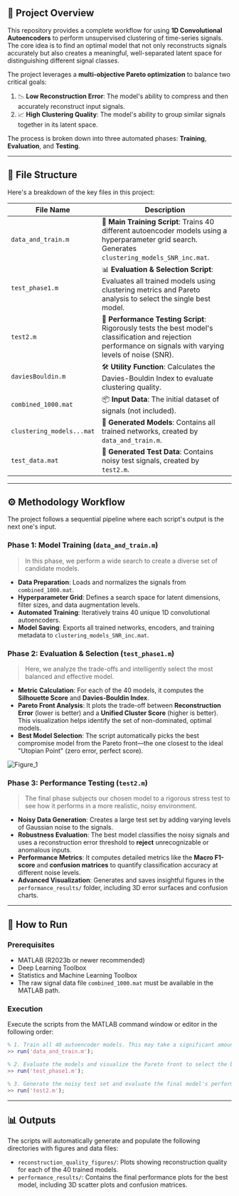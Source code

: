 ## 🚀 Project Overview

This repository provides a complete workflow for using **1D Convolutional Autoencoders** to perform unsupervised clustering of time-series signals. The core idea is to find an optimal model that not only reconstructs signals accurately but also creates a meaningful, well-separated latent space for distinguishing different signal classes.

The project leverages a **multi-objective Pareto optimization** to balance two critical goals:

1.  📉 **Low Reconstruction Error**: The model's ability to compress and then accurately reconstruct input signals.
2.  📈 **High Clustering Quality**: The model's ability to group similar signals together in its latent space.

The process is broken down into three automated phases: **Training**, **Evaluation**, and **Testing**.

---

## 📂 File Structure

Here's a breakdown of the key files in this project:

| File Name                | Description                                                                                                                                                               |
| ------------------------ | ------------------------------------------------------------------------------------------------------------------------------------------------------------------------- |
| `data_and_train.m`       | 🧠 **Main Training Script**: Trains 40 different autoencoder models using a hyperparameter grid search. Generates `clustering_models_SNR_inc.mat`.                        |
| `test_phase1.m`          | 📊 **Evaluation & Selection Script**: Evaluates all trained models using clustering metrics and Pareto analysis to select the single best model.                              |
| `test2.m`                | 🔬 **Performance Testing Script**: Rigorously tests the best model's classification and rejection performance on signals with varying levels of noise (SNR).                  |
| `daviesBouldin.m`        | 🛠️ **Utility Function**: Calculates the Davies-Bouldin Index to evaluate clustering quality.                                                                              |
| `combined_1000.mat`      | 📦 **Input Data**: The initial dataset of signals (not included).                                                                                                          |
| `clustering_models...mat` | 💾 **Generated Models**: Contains all trained networks, created by `data_and_train.m`.                                                                                 |
| `test_data.mat`          | 🧪 **Generated Test Data**: Contains noisy test signals, created by `test2.m`.                                                                                             |

---

## ⚙️ Methodology Workflow

The project follows a sequential pipeline where each script's output is the next one's input.

### Phase 1: Model Training (`data_and_train.m`)
> In this phase, we perform a wide search to create a diverse set of candidate models.

-   **Data Preparation**: Loads and normalizes the signals from `combined_1000.mat`.
-   **Hyperparameter Grid**: Defines a search space for latent dimensions, filter sizes, and data augmentation levels.
-   **Automated Training**: Iteratively trains 40 unique 1D convolutional autoencoders.
-   **Model Saving**: Exports all trained networks, encoders, and training metadata to `clustering_models_SNR_inc.mat`.

### Phase 2: Evaluation & Selection (`test_phase1.m`)
> Here, we analyze the trade-offs and intelligently select the most balanced and effective model.

-   **Metric Calculation**: For each of the 40 models, it computes the **Silhouette Score** and **Davies-Bouldin Index**.
-   **Pareto Front Analysis**: It plots the trade-off between **Reconstruction Error** (lower is better) and a **Unified Cluster Score** (higher is better). This visualization helps identify the set of non-dominated, optimal models.
-   **Best Model Selection**: The script automatically picks the best compromise model from the Pareto front—the one closest to the ideal "Utopian Point" (zero error, perfect score).


![Figure_1](https://github.com/user-attachments/assets/c4ffe386-4d71-4b85-ae88-f8aa74a4cf22)



### Phase 3: Performance Testing (`test2.m`)
> The final phase subjects our chosen model to a rigorous stress test to see how it performs in a more realistic, noisy environment.

-   **Noisy Data Generation**: Creates a large test set by adding varying levels of Gaussian noise to the signals.
-   **Robustness Evaluation**: The best model classifies the noisy signals and uses a reconstruction error threshold to **reject** unrecognizable or anomalous inputs.
-   **Performance Metrics**: It computes detailed metrics like the **Macro F1-score** and **confusion matrices** to quantify classification accuracy at different noise levels.
-   **Advanced Visualization**: Generates and saves insightful figures in the `performance_results/` folder, including 3D error surfaces and confusion charts.

---

## 🚀 How to Run

### Prerequisites
* MATLAB (R2023b or newer recommended)
* Deep Learning Toolbox
* Statistics and Machine Learning Toolbox
* The raw signal data file `combined_1000.mat` must be available in the MATLAB path.

### Execution
Execute the scripts from the MATLAB command window or editor in the following order:

```matlab
% 1. Train all 40 autoencoder models. This may take a significant amount of time.
>> run('data_and_train.m');

% 2. Evaluate the models and visualize the Pareto front to select the best one.
>> run('test_phase1.m');

% 3. Generate the noisy test set and evaluate the final model's performance.
>> run('test2.m');
```

---

## 📊 Outputs

The scripts will automatically generate and populate the following directories with figures and data files:

-   `reconstruction_quality_figures/`: Plots showing reconstruction quality for each of the 40 trained models.
-   `performance_results/`: Contains the final performance plots for the best model, including 3D scatter plots and confusion matrices.
